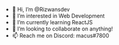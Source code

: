 - 👋 Hi, I’m @Rizwansdev
- 👀 I’m interested in Web Development
- 🌱 I’m currently learning ReactJS
- 💞️ I’m looking to collaborate on anything!
- 📫 Reach me on Discord: macus#7800

<!---
Rizwansdev/Rizwansdev is a ✨ special ✨ repository because its `README.md` (this file) appears on your GitHub profile.
You can click the Preview link to take a look at your changes.
--->
